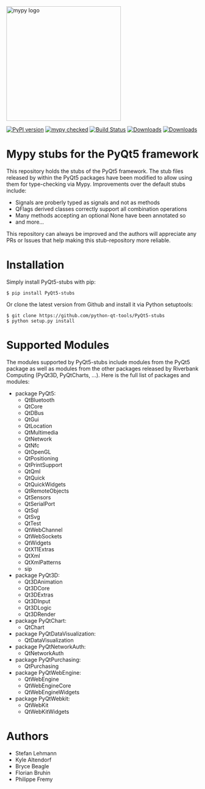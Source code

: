 <img src="http://mypy-lang.org/static/mypy_light.svg" alt="mypy logo" width="300px"/>

[![PyPI version](https://badge.fury.io/py/PyQt5-stubs.svg)](https://badge.fury.io/py/PyQt5-stubs)
[![mypy checked](https://camo.githubusercontent.com/34b3a249cd6502d0a521ab2f42c8830b7cfd03fa/687474703a2f2f7777772e6d7970792d6c616e672e6f72672f7374617469632f6d7970795f62616467652e737667)](http://mypy-lang.org/)
[![Build Status](https://github.com/python-qt-tools/PyQt5-stubs/actions/workflows/ci.yml/badge.svg?query=branch%3Amaster)](https://github.com/python-qt-tools/PyQt5-stubs/actions/workflows/ci.yml?query=branch%3Amaster)
[![Downloads](https://pepy.tech/badge/pyqt5-stubs)](https://pepy.tech/project/pyqt5-stubs)
[![Downloads](https://pepy.tech/badge/pyqt5-stubs/week)](https://pepy.tech/project/pyqt5-stubs/week)

# Mypy stubs for the PyQt5 framework

This repository holds the stubs of the PyQt5 framework. The stub files released by
within the PyQt5 packages have been modified to allow using them for type-checking via Mypy. 
Improvements over the default stubs include:

* Signals are proberly typed as signals and not as methods
* QFlags derived classes correctly support all combination operations
* Many methods accepting an optional None have been annotated so
* and more...

This repository can always be improved and the authors will
appreciate any PRs or Issues that help making this stub-repository more reliable.

# Installation

Simply install PyQt5-stubs with pip:

    $ pip install PyQt5-stubs

Or clone the latest version from Github and install it via Python setuptools:

    $ git clone https://github.com/python-qt-tools/PyQt5-stubs
    $ python setup.py install


# Supported Modules

The modules supported by PyQt5-stubs include modules from the PyQt5 package as well as modules from the other
packages released by Riverbank Computing (PyQt3D, PyQtCharts, ...). Here is the full list
of packages and modules:

* package PyQt5:
    * QtBluetooth
    * QtCore
    * QtDBus
    * QtGui
    * QtLocation
    * QtMultimedia
    * QtNetwork
    * QtNfc
    * QtOpenGL
    * QtPositioning
    * QtPrintSupport
    * QtQml
    * QtQuick
    * QtQuickWidgets
    * QtRemoteObjects
    * QtSensors
    * QtSerialPort
    * QtSql
    * QtSvg
    * QtTest
    * QtWebChannel
    * QtWebSockets
    * QtWidgets
    * QtX11Extras
    * QtXml
    * QtXmlPatterns
    * sip
* package PyQt3D:
    * Qt3DAnimation
    * Qt3DCore
    * Qt3DExtras
    * Qt3DInput
    * Qt3DLogic
    * Qt3DRender
* package PyQtChart:
    * QtChart
* package PyQtDataVisualization:
    * QtDataVisualization
* package PyQtNetworkAuth:
    * QtNetworkAuth
* package PyQtPurchasing:
    * QtPurchasing
* package PyQtWebEngine:
    * QtWebEngine
    * QtWebEngineCore
    * QtWebEngineWidgets
* package PyQtWebkit:
    * QtWebKit
    * QtWebKitWidgets
  
# Authors
* Stefan Lehmann
* Kyle Altendorf 
* Bryce Beagle 
* Florian Bruhin
* Philippe Fremy

